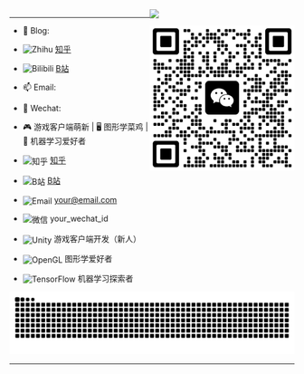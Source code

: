 <img align="right"  width="256px" src="https://profile-counter.glitch.me/michaelchern/count.svg"/>

----

<img align="right" src="https://github.com/michaelchern/michaelchern/blob/main/20250621125320.webp" width="256px">

- 🙊 Blog: 
- <img src="https://simpleicons.org/icons/zhihu.svg" width="16" height="16" alt="Zhihu"> [知乎](https://www.zhihu.com/)
- <img src="https://simpleicons.org/icons/bilibili.svg" width="16" height="16" alt="Bilibili"> [B站](https://www.bilibili.com/)
- 📫 Email: 
- 🐶 Wechat: 

- 🎮 游戏客户端萌新 | 🖥️ 图形学菜鸡 | 🤖 机器学习爱好者

- <img src="https://simpleicons.org/icons/zhihu.svg" width="16" height="16" alt="知乎" style="vertical-align: middle;"> [知乎](https://www.zhihu.com/people/your_profile)  
- <img src="https://simpleicons.org/icons/bilibili.svg" width="16" height="16" alt="B站" style="vertical-align: middle;"> [B站](https://space.bilibili.com/your_id)  
- <img src="https://simpleicons.org/icons/gmail.svg" width="16" height="16" alt="Email" style="vertical-align: middle;"> [your@email.com](mailto:your@email.com)  
- <img src="https://simpleicons.org/icons/wechat.svg" width="16" height="16" alt="微信" style="vertical-align: middle;"> your_wechat_id  

- <img src="https://simpleicons.org/icons/unity.svg" width="16" height="16" alt="Unity" style="vertical-align: middle;"> 游戏客户端开发（新人）  
- <img src="https://simpleicons.org/icons/opengl.svg" width="16" height="16" alt="OpenGL" style="vertical-align: middle;"> 图形学爱好者  
- <img src="https://simpleicons.org/icons/tensorflow.svg" width="16" height="16" alt="TensorFlow" style="vertical-align: middle;"> 机器学习探索者  



<picture>
  <source media="(prefers-color-scheme: dark)" srcset="https://raw.githubusercontent.com/michaelchern/michaelchern/output/github-contribution-grid-snake-dark.svg">
  <source media="(prefers-color-scheme: light)" srcset="https://raw.githubusercontent.com/michaelchern/michaelchern/output/github-contribution-grid-snake.svg">
  <img alt="github contribution grid snake animation" src="https://raw.githubusercontent.com/michaelchern/michaelchern/output/github-contribution-grid-snake.svg">
</picture>

----